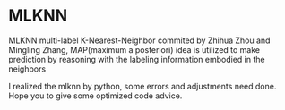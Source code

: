 # MLKNN
MLKNN multi-label K-Nearest-Neighbor commited by Zhihua Zhou and Mingling Zhang,
MAP(maximum a posteriori) idea is utilized to make prediction by reasoning with the labeling information
embodied in the neighbors

I realized the mlknn by python, some errors and adjustments need done.
Hope you to give some optimized code advice.
